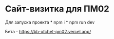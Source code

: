 <h1>Сайт-визитка для ПМ02</h1>
Для запуска проекта
* npm i
* npm run dev

Бета - https://bb-otchet-pm02.vercel.app/
